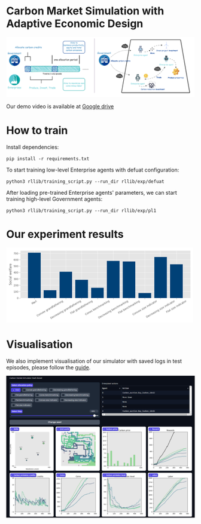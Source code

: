 # Carbon Market Simulation with Adaptive Economic Design

![Simulator Structure](Structure.png)

Our demo video is available at [Google drive](https://drive.google.com/file/d/1pBG51rN_bRdOB7Cv-qawPRo7pOw6aNSO/view?usp=sharing)

# How to train
Install dependencies:
```
pip install -r requirements.txt
```

To start training low-level Enterprise agents with defuat configuration:
```
python3 rllib/training_script.py --run_dir rllib/exp/defuat
```

After loading pre-trained Enterprise agents' parameters, we can start training high-level Government agents:
```
python3 rllib/training_script.py --run_dir rllib/exp/pl1
```

# Our experiment results
<img src="image.png" alt="Social_welfare" width="500">

# Visualisation
We also implement visualisation of our simulator with saved logs in test episodes, please follow the [guide](vis/Dashboard.ipynb).

![Visualisation_dash](Dash.png)

